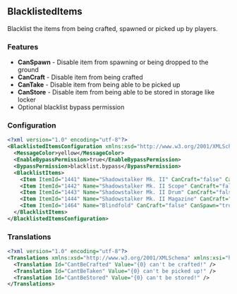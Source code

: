 ## BlacklistedItems
Blacklist the items from being crafted, spawned or picked up by players.

### Features
- **CanSpawn** - Disable item from spawning or being dropped to the ground 
- **CanCraft** - Disable item from being crafted
- **CanTake** - Disable item from being able to be picked up
- **CanStore** - Disable item from being able to be stored in storage like locker
- Optional blacklist bypass permission

### Configuration
```xml
<?xml version="1.0" encoding="utf-8"?>
<BlacklistedItemsConfiguration xmlns:xsd="http://www.w3.org/2001/XMLSchema" xmlns:xsi="http://www.w3.org/2001/XMLSchema-instance">
  <MessageColor>yellow</MessageColor>
  <EnableBypassPermission>true</EnableBypassPermission>
  <BypassPermission>blacklist.bypass</BypassPermission>
  <BlacklistItems>
    <Item ItemId="1441" Name="Shadowstalker Mk. II" CanCraft="false" CanSpawn="false" CanTake="false" CanStore="false" />
    <Item ItemId="1442" Name="Shadowstalker Mk. II Scope" CanCraft="false" CanSpawn="false" CanTake="false" CanStore="false" />
    <Item ItemId="1443" Name="Shadowstalker Mk. II Drum" CanCraft="false" CanSpawn="false" CanTake="false" CanStore="false" />
    <Item ItemId="1444" Name="Shadowstalker Mk. II Magazine" CanCraft="false" CanSpawn="false" CanTake="false" CanStore="false" />
    <Item ItemId="1464" Name="Blindfold" CanCraft="false" CanSpawn="true" CanTake="true" CanStore="true" />
  </BlacklistItems>
</BlacklistedItemsConfiguration>
```

### Translations
```xml
<?xml version="1.0" encoding="utf-8"?>
<Translations xmlns:xsd="http://www.w3.org/2001/XMLSchema" xmlns:xsi="http://www.w3.org/2001/XMLSchema-instance">
  <Translation Id="CantBeCrafted" Value="{0} can't be crafted!" />
  <Translation Id="CantBeTaken" Value="{0} can't be picked up!" />
  <Translation Id="CantBeStored" Value="{0} can't be stored!" />
</Translations>
```